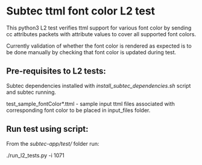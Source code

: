 # Subtec ttml font color L2 test

This python3 L2 test verifies ttml support for various font color by sending
cc attributes packets with attribute values to cover all supported font colors. 

Currently validation of whether the font color is rendered as expected is 
to be done manually by checking that font color is updated during test.

## Pre-requisites to L2 tests:

Subtec dependencies installed with *install_subtec_dependencies.sh* script
and subtec running.

test_sample_fontColor*.ttml - sample input ttml files associated with corresponding
font color to be placed in input_files folder.

## Run test using script:

From the *subtec-app/test/* folder run:

./run_l2_tests.py -i 1071

